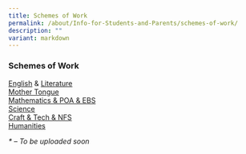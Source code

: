 ```yaml
---
title: Schemes of Work
permalink: /about/Info-for-Students-and-Parents/schemes-of-work/
description: ""
variant: markdown
---
```

### **Schemes of Work**

[English](https://drive.google.com/drive/folders/12dhIXTbRSFc8aRzEVuAXnX4Xb3Lc2edj?usp=sharing) & [Literature](https://drive.google.com/drive/folders/1GWPPSOGpTc78U2Tfw7dioI2JhBs0DBe5?usp=sharing)  
[Mother Tongue](https://drive.google.com/drive/folders/1Zy1cck6Y-AYI29TVKMjkiqiif1myhaMP?usp=drive_link)  
[Mathematics & POA & EBS](https://drive.google.com/drive/folders/1aTlpSminD8twfGHprr4TBw0oeC_l6c08?usp=drive_link)  
[Science](https://drive.google.com/drive/folders/1zPPL0Yn3cGSK8vFrBewPWml6aXR-r7cB?usp=sharing)  
[Craft & Tech & NFS](https://drive.google.com/drive/folders/1ArZb3giE7XSBXM30lJTBwMh-HrZFHDBc?usp=drive_link)  
[Humanities](https://drive.google.com/drive/folders/15JvlNGkf66Lsy_n2QPH551xnznekAuJn?usp=drive_link)  


_\* – To be uploaded soon_